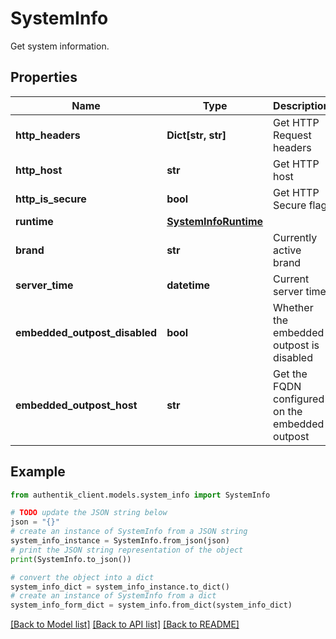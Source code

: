 # SystemInfo

Get system information.

## Properties

Name | Type | Description | Notes
------------ | ------------- | ------------- | -------------
**http_headers** | **Dict[str, str]** | Get HTTP Request headers | [readonly] 
**http_host** | **str** | Get HTTP host | [readonly] 
**http_is_secure** | **bool** | Get HTTP Secure flag | [readonly] 
**runtime** | [**SystemInfoRuntime**](SystemInfoRuntime.md) |  | 
**brand** | **str** | Currently active brand | [readonly] 
**server_time** | **datetime** | Current server time | [readonly] 
**embedded_outpost_disabled** | **bool** | Whether the embedded outpost is disabled | [readonly] 
**embedded_outpost_host** | **str** | Get the FQDN configured on the embedded outpost | [readonly] 

## Example

```python
from authentik_client.models.system_info import SystemInfo

# TODO update the JSON string below
json = "{}"
# create an instance of SystemInfo from a JSON string
system_info_instance = SystemInfo.from_json(json)
# print the JSON string representation of the object
print(SystemInfo.to_json())

# convert the object into a dict
system_info_dict = system_info_instance.to_dict()
# create an instance of SystemInfo from a dict
system_info_form_dict = system_info.from_dict(system_info_dict)
```
[[Back to Model list]](../README.md#documentation-for-models) [[Back to API list]](../README.md#documentation-for-api-endpoints) [[Back to README]](../README.md)


